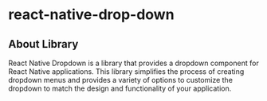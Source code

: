 # react-native-drop-down

## About Library
React Native Dropdown is a library that provides a  dropdown component for React Native applications. This library simplifies the process of creating dropdown menus and provides a variety of options to customize the dropdown to match the design and functionality of your application.
